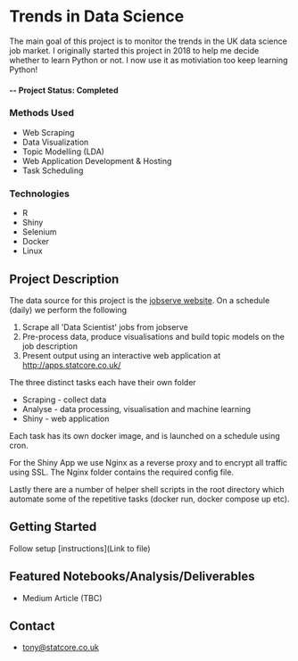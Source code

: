 # Trends in Data Science
The main goal of this project is to monitor the trends in the UK data science job market. I originally started this project in 2018 to help me decide whether to learn Python or not. I now use it as motiviation too keep learning Python! 

#### -- Project Status: Completed

### Methods Used
* Web Scraping
* Data Visualization
* Topic Modelling (LDA)
* Web Application Development & Hosting
* Task Scheduling

### Technologies
* R 
* Shiny
* Selenium
* Docker
* Linux

## Project Description
The data source for this project is the [jobserve website](https://www.jobserve.com/gb/en/Job-Search/). On a schedule (daily) we perform the following
1. Scrape all 'Data Scientist' jobs from jobserve
2. Pre-process data, produce visualisations and build topic models on the job description
3. Present output using an interactive web application at http://apps.statcore.co.uk/

The three distinct tasks each have their own folder 

* Scraping - collect data
* Analyse - data processing, visualisation and machine learning
* Shiny - web application 

Each task has its own docker image, and is launched on a schedule using cron.

For the Shiny App we use Nginx as a reverse proxy and to encrypt all traffic using SSL. The Nginx folder contains the required config file.

Lastly there are a number of helper shell scripts in the root directory which automate some of the repetitive tasks (docker run, docker compose up etc).

## Getting Started

Follow setup [instructions](Link to file)

## Featured Notebooks/Analysis/Deliverables
* Medium Article (TBC)

## Contact
* tony@statcore.co.uk





